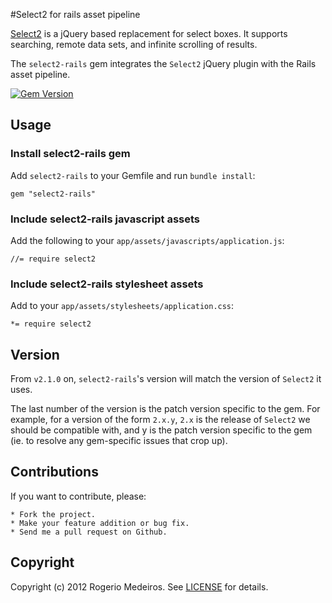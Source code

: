 #Select2 for rails asset pipeline

[Select2](https://github.com/ivaynberg/select2) is a jQuery based replacement for select boxes. It supports searching, remote data sets, and infinite scrolling of results.

The `select2-rails` gem integrates the `Select2` jQuery plugin with the Rails asset pipeline.

[![Gem Version](https://badge.fury.io/rb/select2-rails.png)](http://badge.fury.io/rb/select2-rails)

## Usage

### Install select2-rails gem

Add `select2-rails` to your Gemfile and run `bundle install`:

	gem "select2-rails"

### Include select2-rails javascript assets

Add the following to your `app/assets/javascripts/application.js`:

	//= require select2

### Include select2-rails stylesheet assets

Add to your `app/assets/stylesheets/application.css`:

	*= require select2

## Version
From `v2.1.0` on, `select2-rails`'s version will match the version of `Select2` it uses.

The last number of the version is the patch version specific to the gem. For example, for a version of the form `2.x.y`, `2.x` is the release of `Select2` we should be compatible with, and y is the patch version specific to the gem (ie. to resolve any gem-specific issues that crop up).

## Contributions

If you want to contribute, please:

	* Fork the project.
	* Make your feature addition or bug fix.
	* Send me a pull request on Github.

## Copyright

Copyright (c) 2012 Rogerio Medeiros. See [LICENSE](https://github.com/argerim/select2-rails/blob/master/LICENSE) for details.
